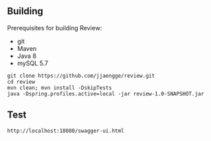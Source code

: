 ## Building

Prerequisites for building Review:

* git
* Maven
* Java 8
* mySQL 5.7

```
git clone https://github.com/jjaengge/review.git
cd review
mvn clean; mvn install -DskipTests
java -Dspring.profiles.active=local -jar review-1.0-SNAPSHOT.jar
```

## Test

```
http://localhost:18080/swagger-ui.html
```



